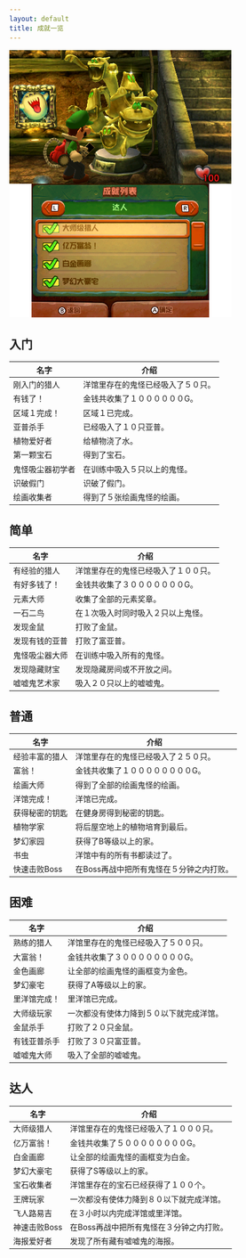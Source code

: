 ```yaml
---
layout: default
title: 成就一览
---
```

![路易吉在确认成就](images/achievements.png)

## 入门

| 名字 | 介绍 |
| --- | --- |
| 刚入门的猎人 | 洋馆里存在的鬼怪已经吸入了５０只。 |
| 有钱了！ | 金钱共收集了１００００００G。 |
| 区域１完成！ | 区域１已完成。 |
| 亚普杀手 | 已经吸入了１０只亚普。 |
| 植物爱好者 | 给植物浇了水。 |
| 第一颗宝石 | 得到了宝石。 |
| 鬼怪吸尘器初学者 | 在训练中吸入５只以上的鬼怪。 |
| 识破假门 | 识破了假门。 |
| 绘画收集者 | 得到了５张绘画鬼怪的绘画。 |

## 简单

| 名字 | 介绍 |
| --- | --- |
| 有经验的猎人 | 洋馆里存在的鬼怪已经吸入了１００只。 |
| 有好多钱了！ | 金钱共收集了３０００００００G。 |
| 元素大师 | 收集了全部的元素奖章。 |
| 一石二鸟 | 在１次吸入时同时吸入２只以上鬼怪。 |
| 发现金鼠 | 打败了金鼠。 |
| 发现有钱的亚普 | 打败了富亚普。 |
| 鬼怪吸尘器大师 | 在训练中吸入所有的鬼怪。 |
| 发现隐藏财宝 | 发现隐藏房间或不开放之间。 |
| 嘘嘘鬼艺术家 | 吸入２０只以上的嘘嘘鬼。 |

## 普通

| 名字 | 介绍 |
| --- | --- |
| 经验丰富的猎人 | 洋馆里存在的鬼怪已经吸入了２５０只。 |
| 富翁！ | 金钱共收集了１００００００００G。 |
| 绘画大师 | 得到了全部的绘画鬼怪的绘画。 |
| 洋馆完成！ | 洋馆已完成。 |
| 获得秘密的钥匙 | 在健身房得到秘密的钥匙。 |
| 植物学家 | 将后屋空地上的植物培育到最后。 |
| 梦幻家园 | 获得了B等级以上的家。 |
| 书虫 | 洋馆中有的所有书都读过了。 |
| 快速击败Boss | 在Boss再战中把所有鬼怪在５分钟之内打败。 |

## 困难

| 名字 | 介绍 |
| --- | --- |
| 熟练的猎人 | 洋馆里存在的鬼怪已经吸入了５００只。 |
| 大富翁！ | 金钱共收集了３００００００００G。 |
| 金色画廊 | 让全部的绘画鬼怪的画框变为金色。 |
| 梦幻豪宅 | 获得了A等级以上的家。 |
| 里洋馆完成！ | 里洋馆已完成。 |
| 大师级玩家 | 一次都没有使体力降到５０以下就完成洋馆。 |
| 金鼠杀手 | 打败了２０只金鼠。 |
| 有钱亚普杀手 | 打败了３０只富亚普。 |
| 嘘嘘鬼大师 | 吸入了全部的嘘嘘鬼。 |

## 达人

| 名字 | 介绍 |
| --- | --- |
| 大师级猎人 | 洋馆里存在的鬼怪已经吸入了１０００只。 |
| 亿万富翁！ | 金钱共收集了５００００００００G。 |
| 白金画廊 | 让全部的绘画鬼怪的画框变为白金。 |
| 梦幻大豪宅 | 获得了S等级以上的家。 |
| 宝石收集者 | 洋馆里存在的宝石已经获得了１００个。 |
| 王牌玩家 | 一次都没有使体力降到８０以下就完成洋馆。 |
| 飞人路易吉 | 在３小时以内完成洋馆或里洋馆。 |
| 神速击败Boss | 在Boss再战中把所有鬼怪在３分钟之内打败。 |
| 海报爱好者 | 发现了所有藏有嘘嘘鬼的海报。 |

